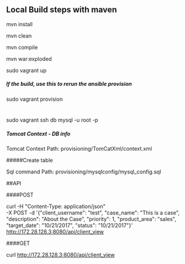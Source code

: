 


## Local Build steps with maven


mvn install

mvn clean

mvn compile

mvn war:exploded

sudo vagrant up

##### If the build, use this to rerun the ansible provision
sudo vagrant provision

#
sudo vagrant ssh db
mysql -u root -p

##### Tomcat Context - DB info ###

Tomcat Context Path: provisioning/TomCatXml/context.xml

#####Create table

Sql command Path: provisioning/mysqlconfig/mysql_config.sql














##API

####POST

curl -H "Content-Type: application/json" \
-X POST -d '{"client_username": "test", "case_name": "This is a case", "description": "About the Case", "priority": 1, "product_area": "sales", "target_date": "10/21/2017", "status": "10/21/2017"}' \
http://172.28.128.3:8080/api/client_view

####GET

curl http://172.28.128.3:8080/api/client_view
